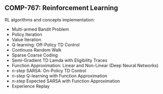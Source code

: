 ## COMP-767: Reinforcement Learning  

RL algorithms and concepts implementation:  
* Multi-armed Bandit Problem  
* Policy Iteration  
* Value Iteration  
* Q-learning: Off-Policy TD Control  
* Continuos Random Walk  
* Sparse Coarse Coding  
* Semi-Gradient TD Lamda with Eligibility Traces  
* Function Approximation: Linear and Non-Linear (Deep Neural Networks)  
* *n-step* SARSA: On-Policy TD Control    
* *n-step* Q-learning with Function Approximation    
* *n-step* Expected SARSA with Function Approximation  
* Experience Replay 
    
    
    

